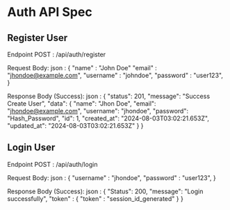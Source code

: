# Auth API Spec

## Register User

Endpoint POST : /api/auth/register

Request Body:
json : {
"name" : "John Doe"
"email" : "jhondoe@example.com",
"username" : "johndoe",
"password" : "user123",
}

Response Body (Success):
json : {
"status": 201,
"message": "Success Create User",
"data": {
"name": "Jhon Doe",
"email": "jhondoe@example.com",
"username": "jhondoe",
"password": "Hash_Password",
"id": 1,
"created_at": "2024-08-03T03:02:21.653Z",
"updated_at": "2024-08-03T03:02:21.653Z"
}
}

## Login User

Endpoint POST : /api/auth/login

Request Body:
json : {
"username" : "jhondoe",
"password" : "user123",
}

Response Body (Success):
json : {
"Status": 200,
"message": "Login successfully",
"token" : {
"token" : "session_id_generated"
}
}
